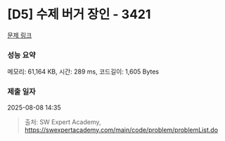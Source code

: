 # [D5] 수제 버거 장인 - 3421 

[문제 링크](https://swexpertacademy.com/main/code/problem/problemDetail.do?contestProbId=AWErcQmKy6kDFAXi) 

### 성능 요약

메모리: 61,164 KB, 시간: 289 ms, 코드길이: 1,605 Bytes

### 제출 일자

2025-08-08 14:35



> 출처: SW Expert Academy, https://swexpertacademy.com/main/code/problem/problemList.do